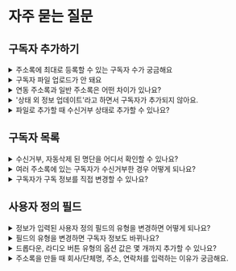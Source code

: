 # 자주 묻는 질문

## 구독자 추가하기

<details>

<summary>주소록에 최대로 등록할 수 있는 구독자 수가 궁금해요</summary>

현재 사용 중인 '구독자 수 구간' 내에서 구독자를 등록할 수 있습니다. 화면 오른쪽 뒤 \[워크스페이스 이름]을 클릭하면 사용 중인 요금제에서 등록할 수 있는 최대 구독자 수를 확인할 수 있어요.

_\* 수신거부, 자동삭제, 다른 주소록에 중복 등록된 구독자는 자동으로 구독자 수 계산에서 제외합니다._

#### **스타터 요금제**

무료인 스타터 요금제에서는 최대 500명의 구독자를 등록할 수 있습니다. 500명을 초과하여 구독자를 등록하고 싶다면, 유료 요금제 사용이 필요합니다.

#### **스탠다드, 프로, 엔터프라이즈 요금제**

유료 요금제인 스탠다드, 프로, 엔터프라이즈 요금제를 사용하는 등록할 수 있는 구독자 수 제한이 없습니다. 현재 사용 중인 구독자 수 구간을 초과해 구독자를 등록하고 싶다면, 추가 요금을 지불하신 뒤 구독자 수 구간을 업그레이드 하시면 됩니다.

\[워크스페이스 이름 → 업그레이드 하기 → 요금 구간 변경하기 or 변경하기]를 누른 뒤 표시되는 다음 화면에서 원하시는 구독자 구간을 선택해서 결제할 수 있습니다.

자세한 내용은 [요금제 결제하기](https://docs.channel.io/helpdesk-test/ko/articles/%EC%9A%94%EA%B8%88%EC%A0%9C-%EA%B2%B0%EC%A0%9C%ED%95%98%EA%B8%B0-9c9ed00f) 도움말을 참고해 주세요.

</details>

<details>

<summary>구독자 파일 업로드가 안 돼요</summary>

#### 아래 내용에 따라 단계적으로 어떤 부분이 잘못됐는지 확인하고 빠르게 문제를 해결해 보세요. <a href="#not-possible" id="not-possible"></a>

\[[파일로 추가하기](adding-managing-subscriber/add.md#file)]로 구독자를 추가할 때, 파일이 업로드되지 않을 수 있습니다. 업로드한 파일 내에 구독자 정보가 잘못된 형식으로 저장됐거나, 브라우저 또는 네트워크의 보안 문제을 이유로 파일이 업로드되지 않을 수 있습니다.&#x20;

#### **파일의 형식이 CSV로 잘 저장됐는지 확인해 보세요**

CSV 형식 파일이 아닌 다른 확장자 파일은 업로드할 수 없습니다. 확장자가 CSV인 파일도 저장 과정에서 파일 형식에 오류가 생겼을 수 있습니다. 아래의 방법을 참고해서 파일을 다시 저장한 뒤, 업로드 해보세요.

#### **구독자 정보를 올바른 형식으로 입력했는지 확인해 보세요.**

원본 파일에 잘못된 형식으로 구독자 정보가 입력되어 있으면 파일 업로드가 정상적으로 이루어지지 않을 수 있습니다. 원본 파일에 정보가 잘 입력되어 있는지 확인해 보세요. 샘플 파일을 내려받아 살펴보셔도 좋습니다. ([샘플 파일 내려받기](https://stibee.com/download/%EC%8A%A4%ED%8B%B0%EB%B9%84_%EC%A3%BC%EC%86%8C%EB%A1%9D_%EC%83%98%ED%94%8C.csv))

#### **날짜, 시간 타입 형식을 잘 입력했는지 확인해 보세요.**

날짜, 시간 타입은 지원하는 형식이 있습니다. 8자리(날짜), 12자리(날짜와 시간), 14자리(날짜와 시간) 형식을 지원합니다.

**\*주의:** 시간은 24시간 기준으로 입력해야 합니다. 예를 들어, 2023년 9월 20일 오후 5시 25분 15초를 추가하고 싶다면, 2023-09-20 17:25:15 형식으로 입력해야 합니다.

<pre><code><strong>지원하는 형식
</strong>
- 8자리
yyyy-MM-dd (예: 2023-01-24)
yyyy/MM/dd (예: 2023/01/24)
yyyy.MM.dd (예: 2023.01.24)
yyyy MM dd (예: 2023 01 24)
yyyyMMdd   (예: 20230124)

- 12자리
yyyy-MM-dd HH:mm (예: 2023-05-13 11:00)
yyyy/MM/dd HH:mm (예: 2023/01/24 11:00)
yyyy.MM.dd HH:mm (예: 2023.01.24 11:00)
yyyy MM dd HH:mm (예: 2023 01 24 11:00)
yyyyMMdd HH:mm   (예: 20230124 11:00)
yyyyMMddHHmm     (예: 202301241122)

- 14자리
yyyy-MM-dd HH:mm:ss (예: 2023-08-09 14:15:20)
yyyy/MM/dd HH:mm:ss (예: 2023/08/09 14:15:20)
yyyy.MM.dd HH:mm:ss (예: 2023.08.09 14:15:20)
yyyy MM dd HH:mm:ss (예: 20203 08 09 14:15:20)
yyyyMMdd HH:mm:ss   (예: 202030809 14:15:20)
yyyyMMddHHmmss      (예: 202030809141520)
</code></pre>

#### **파일 용량을 확인합니다.**

업로드할 수 있는 파일의 용량을 **50MB**로 제한하고 있습니다. 더 큰 용량의 파일로 구독자를 추가해야 한다면, 50MB 이내로 파일을 쪼개어 업로드하는 것을 권장합니다. 이메일 주소만 입력되어 있다고 가정했을 때 50MB는 약 250만 행에 해당합니다.

#### **원본 파일의 모든 필드가 \[사용자 정의 필드] 별로 올바르게 선택됐는지 확인해 보세요.** <a href="#h_01h0s8dz775dyr4awtwwed30xp" id="h_01h0s8dz775dyr4awtwwed30xp"></a>

파일 형식, 용량, 원본 파일에 문제가 없는데 파일 업로드가 되지 않는다면, 파일 업로드 단계에서 원본 파일 필드와 \[사용자 정의 필드]가 잘 선택되어 연결됐는지 확인해 보세요.

#### **'시크릿 모드'에서도 문제가 계속되는지 확인해 보세요.**

종종 브라우저에서 사용하는 확장 프로그램이 정상적인 기능 동작을 방해하는 경우가 있습니다. 브라우저를 '시크릿 모드' 상태로 바꾼 뒤, 파일을 업로드 해보면 확인할 수 있습니다. 시크릿 모드에서는 파일이 업로드된다면 브라우저의 확장 프로그램 문제일 가능성이 높습니다. 확장 프로그램을 하나씩 비활성화해 보면서 어떤 프로그램이 원인인지 확인해 보아야 합니다.&#x20;

#### **다른 네트워크에서 파일을 업로드해 보세요.** <a href="#h_01h0s8e9y2k88jvtgnjjp6rtjg" id="h_01h0s8e9y2k88jvtgnjjp6rtjg"></a>

네트워크 보안 설정을 이유로 파일 업로드에 제한이 걸리는 경우가 있습니다. 지금 사용하는 네트워크가 아닌 다른 네트워크(예: 핸드폰 테더링 등)에서 파일을 업로드 해보면 이를 확인하실 수 있습니다. 다른 네트워크에서는 파일이 정상적으로 업로드된다면 네트워크 보안 문제일 가능성이 높습니다. 이 경우 내부 보안 관리자분께 문의해 보시면 빠르게 문제를 해결하실 수 있습니다.

</details>

<details>

<summary>연동 주소록과 일반 주소록은 어떤 차이가 있나요?</summary>

스티비는 일반 주소록, 유료 구독 주소록, 연동 주소록 총 3가지 주소록을 제공하고 있습니다. 3가지 주소록은 기능에 차이가 있으므로 사용 목적에 따라 주소록 종류를 선택해서 사용해야 합니다.

* [일반 주소록](broken-reference): 구독자를 추가하고 관리할 수 있는 일반적인 기능을 제공하는 주소록입니다.
* [유료 주소록](broken-reference): 유료 뉴스레터를 운영할 때 유료 구독자를 관리할 수 있는 기능을 제공하는 주소록입니다.
* [연동 주소록](broken-reference): 카페24, NHN커머스, 식스샵 등 외부 솔루션을 통해 만든 온라인 홈페이지가 있는 경우 연동해서 사용할 수 있는 주소록입니다. 연동된 온라인 홈페이지의 회원 정보를 자동으로 불러옵니다.

</details>

<details>

<summary>'상태 외 정보 업데이트'라고 하면서 구독자가 추가되지 않아요.</summary>

이미 주소록에 존재하는 이메일 주소의 구독자를 다시 추가한 경우 추가 결과가 [상태 외 정보 업데이트](adding-managing-subscriber/add.md#results-of-adding)로 표시됩니다.

이미 존재하는 구독자를 다시 추가한 경우에는 중복으로 구독자가 추가되는 것이 아니라 이메일 주소를 제외한 나머지 정보(예: 이름, 연락처 등)이 가장 마지막에 등록한 정보를 기준으로 업데이트 됩니다.

</details>

<details>

<summary>파일로 추가할 때 수신거부 상태로 추가할 수 있나요?</summary>

수신거부에 대한 값을 CSV 파일에 미리 입력하면, 구독자를 파일로 추가할 때 수신거부 상태로 추가할 수 있습니다.

1. CSV 파일에서 수신거부 여부를 표시할 열을 추가합니다. 수신거부 상태로 추가할 구독자는 이 열에 Y를 입력합니다.
2. 구독자 정보가 주소록의 어떤 항목에 해당하는지 선택할 때, 수신거부에 대한 값을 입력한 열을 수신거부 항목으로 선택합니다.&#x20;
3. 수신거부 항목으로 선택된 열에 Y가 입력되어있으면, 그 구독자는 수신거부 상태로 추가됩니다. 만약 이미 등록된 구독자라면, 수신거부 상태로 변경됩니다.

자세한 내용은 [#h\_01gfam9r8typybhwpebnjf382c](adding-managing-subscriber/add.md#h_01gfam9r8typybhwpebnjf382c "mention") 도움말을 참고해 주세요.

</details>

## 구독자 목록

<details>

<summary>수신거부, 자동삭제 된 명단을 어디서 확인할 수 있나요?</summary>

확인하고자 하는 주소록을 선택한 뒤 \[구독자 목록 → 구독 중 필터]를 클릭하면 '구독 중, 수신거부, 자동삭제' 등 구독 상태별로 체크하여 확인할 수 있습니다.&#x20;

자세한 내용은 [구독 상태 필터](adding-managing-subscriber/search-subscriber.md#h_01gfaq4cjqw7jtcp26af3cpf4y-1) 도움말을 참고해 주세요.

</details>

<details>

<summary>여러 주소록에 있는 구독자가 수신거부한 경우 어떻게 되나요?</summary>

수신거부는 기본적으로 각 주소록 단위에서 관리됩니다. 예를 들어 dooly@stibee.com 구독자가 A, B 두개의 주소록에 등록되어 있고 A 주소록에 발송한 이메일에서 수신거부를 했다면,&#x20;

* A 주소록에 등록된 dooly@stibee.com의 구독 상태는 \[수신거부]로 변경됩니다.
* B 주소록에 등록된 dooly@stibee.com의 구독 상태는 그대로 \[구독 중] 상태로 유지됩니다.

이 경우 구독자 수 계산은 만약에 A, B 두 주소록에 모두 dooly@stibee.com이 '구독 중' 상태로 등록되어 있다면 자동으로 중복은 제거되고 1명으로 계산됩니다.&#x20;

만약에 위 사례처럼 dooly@stibee.com이 한 주소록에서만 수신거부로 처리가 됐다고 해도 아직 B 주소록에는 '구독 중' 상태로 남아있기 때문에 이 경우 dooly@stibee.com 구독자는 마찬가지로 1명으로 계산됩니다. 구독자 수 계산에서 dooly@stibee.com을 제외하고 싶다면 A,B 두 주소록에서 모두 '수신거부' 상태로 변경되어야 합니다.

</details>

<details>

<summary>구독자가 구독 정보를 직접 변경할 수 있나요?</summary>

구독 정보 변경 화면에서 구독자가 자신의 구독 정보를 직접 변경할 수 있습니다. 구독 폼의 구독 확인 메시지나 구독 확인 화면 등의 링크를 통해서 구독자가 구독 정보 변경 화면에 접근할 수 있습니다.

자세한 내용은 [구독자가 직접 변경하기](adding-managing-subscriber/modify-subscriber-info.md#h_01gfaz1dqx7jfb1mr5w6myba1t) 도움말을 참고해 주세요

</details>

## 사용자 정의 필드

<details>

<summary>정보가 입력된 사용자 정의 필드의 유형을 변경하면 어떻게 되나요?</summary>

필드 유형을 변경해도 구독자별로 저장된 정보가 사라지지는 않습니다. 다만, 변경한 구독 유형 종류에 따라 유형을 변경하는 경우 필드 옵션 설정 값이 초기화될 수 있습니다.

* 드롭다운, 라디오버튼 유형 → 텍스트 유형으로 변경하는 경우 기존에 사용하던 드롭다운, 라디오 버튼의 옵션 설정 값(예: 유입 채널 - 구글, 페이스북 등)은 텍스트 유형으로 변경하게 되면 초기화됩니다.
* 드롭다운, 라디오버튼 유형 → 드롭다운, 라디오 버튼 유형으로 변경하는 경우는 기존에 설정한 필드의 옵션 설정 값이 그대로 유지됩니다.

</details>

<details>

<summary>필드의 유형을 변경하면 구독자 정보도 바뀌나요?</summary>

이미 저장된 정보는 필드 유형을 변경해도 바뀌지 않습니다.&#x20;

단, 필드를 삭제하는 경우에는 기존에 각 필드에 저장된 정보는 모두 삭제되고 복구가 불가능하니 유의해 주세요.

</details>

<details>

<summary>드롭다운, 라디오 버튼 유형의 옵션 값은 몇 개까지 추가할 수 있나요?</summary>

드롭다운과 라디오 버튼은 둘 모두 최대 20개까지 추가할 수 있습니다. 관리자가 설정 가능한 각 옵션값의 최대 수는 13자로 제한되어 있습니다.&#x20;

단, \[라디오 버튼 → 기타] 옵션을 사용해서 구독자가 제출하는 답변은 글자수 제한이 없습니다.

</details>

<details>

<summary>주소록을 만들 때 회사/단체명, 주소, 연락처를 입력하는 이유가 궁금해요.</summary>

정보통신망법에 따라 영리 목적의 광고성 정보를 포함한 이메일은 본문에 전송자의 명칭, 전화번호 및 주소를 표시해야 합니다. 이를 지키지 않으면 과태료 부과 및 형사 처분의 대상이 될 수 있습니다.

_영리 목적의 광고성 정보란? 이메일을 보내는 사람이 경제적 이득을 취할 목적으로 보내는 자기 자신에 대한 정보나 보내는 사람이 제공할 재화나 서비스의 내용을 말합니다._

하지만 이는 일반적인 내용일 뿐이고 영리 목적의 광고성 정보에 해당하는지 여부는 사안마다 다릅니다. 따라서 보내는 사람이 누구인지, 보내는 내용이 무엇인지에 따라 세심하게 검토할 필요가 있습니다. 만약, 관련해 자문이 필요한 경우 한국인터넷진흥원(KISA) 측으로 문의해 보시는 것을 추천드립니다.

* 유선 연락처: 118
* 사이트: [https://www.kisa.or.kr/cyberhelper118](https://www.kisa.or.kr/cyberhelper118)

주소록을 만들 때 입력한 회사/단체명, 주소, 연락처는, 이메일을 만들 때 콘텐츠에서 푸터 상자를 추가하면 자동으로 추가됩니다. 추가된 푸터 상자의 회사/단체명, 주소, 연락처는 수정하거나 속성을 변경할 수 있습니다.&#x20;

</details>

